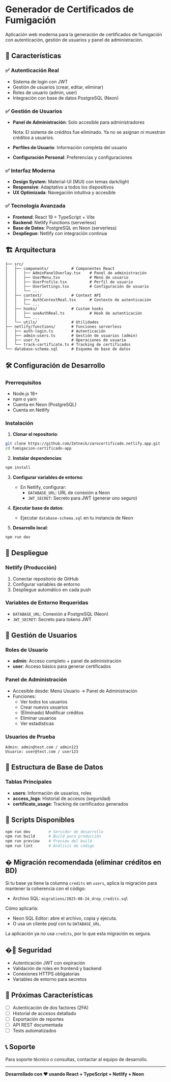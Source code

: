 # Generador de Certificados de Fumigación

Aplicación web moderna para la generación de certificados de fumigación con autenticación, gestión de usuarios y panel de administración.

## 🚀 Características

### ✅ Autenticación Real
- Sistema de login con JWT
- Gestión de usuarios (crear, editar, eliminar)
- Roles de usuario (admin, user)
- Integración con base de datos PostgreSQL (Neon)

### ✅ Gestión de Usuarios
- **Panel de Administración**: Solo accesible para administradores
  
  Nota: El sistema de créditos fue eliminado. Ya no se asignan ni muestran créditos a usuarios.
- **Perfiles de Usuario**: Información completa del usuario
- **Configuración Personal**: Preferencias y configuraciones

### ✅ Interfaz Moderna
- **Design System**: Material-UI (MUI) con temas dark/light
- **Responsive**: Adaptativo a todos los dispositivos
- **UX Optimizada**: Navegación intuitiva y accesible

### ✅ Tecnología Avanzada
- **Frontend**: React 19 + TypeScript + Vite
- **Backend**: Netlify Functions (serverless)
- **Base de Datos**: PostgreSQL en Neon (serverless)
- **Despliegue**: Netlify con integración continua

## 🏗️ Arquitectura

```
├── src/
│   ├── components/          # Componentes React
│   │   ├── AdminPanelOverlay.tsx    # Panel de administración
│   │   ├── UserMenu.tsx             # Menú de usuario
│   │   ├── UserProfile.tsx          # Perfil de usuario
│   │   ├── UserSettings.tsx         # Configuración de usuario
│   │   └── ...
│   ├── context/             # Context API
│   │   ├── AuthContextReal.tsx      # Contexto de autenticación
│   │   └── ...
│   ├── hooks/               # Custom hooks
│   │   ├── useAuthReal.ts           # Hook de autenticación
│   │   └── ...
│   └── utils/               # Utilidades
├── netlify/functions/       # Funciones serverless
│   ├── auth-login.ts        # Autenticación
│   ├── admin-users.ts       # Gestión de usuarios (admin)
│   ├── user.ts              # Operaciones de usuario
│   └── track-certificate.ts # Tracking de certificados
└── database-schema.sql      # Esquema de base de datos
```

## 🛠️ Configuración de Desarrollo

### Prerrequisitos
- Node.js 18+
- npm o yarn
- Cuenta en Neon (PostgreSQL)
- Cuenta en Netlify

### Instalación

1. **Clonar el repositorio**:
```bash
git clone https://github.com/Zetneck/zarocertificado.netlify.app.git
cd fumigacion-certificado-app
```

2. **Instalar dependencias**:
```bash
npm install
```

3. **Configurar variables de entorno**:
   - En Netlify, configurar:
     - `DATABASE_URL`: URL de conexión a Neon
     - `JWT_SECRET`: Secreto para JWT (generar uno seguro)

4. **Ejecutar base de datos**:
   - Ejecutar `database-schema.sql` en tu instancia de Neon

5. **Desarrollo local**:
```bash
npm run dev
```

## 🚀 Despliegue

### Netlify (Producción)
1. Conectar repositorio de GitHub
2. Configurar variables de entorno
3. Despliegue automático en cada push

### Variables de Entorno Requeridas
- `DATABASE_URL`: Conexión a PostgreSQL (Neon)
- `JWT_SECRET`: Secreto para tokens JWT

## 👥 Gestión de Usuarios

### Roles de Usuario
- **admin**: Acceso completo + panel de administración
- **user**: Acceso básico para generar certificados

### Panel de Administración
- Accesible desde: Menú Usuario → Panel de Administración
- Funciones:
  - Ver todos los usuarios
  - Crear nuevos usuarios
  - (Eliminado) Modificar créditos
  - Eliminar usuarios
  - Ver estadísticas

### Usuarios de Prueba
```
Admin: admin@test.com / admin123
Usuario: user@test.com / user123
```

## 🔧 Estructura de Base de Datos

### Tablas Principales
- **users**: Información de usuarios, roles
- **access_logs**: Historial de accesos (seguridad)
- **certificate_usage**: Tracking de certificados generados

## 📝 Scripts Disponibles

```bash
npm run dev        # Servidor de desarrollo
npm run build      # Build para producción
npm run preview    # Preview del build
npm run lint       # Análisis de código
```

## �️ Migración recomendada (eliminar créditos en BD)

Si tu base ya tiene la columna `credits` en `users`, aplica la migración para mantener la coherencia con el código:

- Archivo SQL: `migrations/2025-08-24_drop_credits.sql`

Cómo aplicarla:
- Neon SQL Editor: abre el archivo, copia y ejecuta.
- O usa un cliente psql con tu `DATABASE_URL`.

La aplicación ya no usa `credits`, por lo que esta migración es segura.

## �🔐 Seguridad

- Autenticación JWT con expiración
- Validación de roles en frontend y backend
- Conexiones HTTPS obligatorias
- Variables de entorno para secretos

## 🌟 Próximas Características

- [ ] Autenticación de dos factores (2FA)
- [ ] Historial de accesos detallado
- [ ] Exportación de reportes
- [ ] API REST documentada
- [ ] Tests automatizados

## 📞 Soporte

Para soporte técnico o consultas, contactar al equipo de desarrollo.

---

**Desarrollado con ❤️ usando React + TypeScript + Netlify + Neon**
